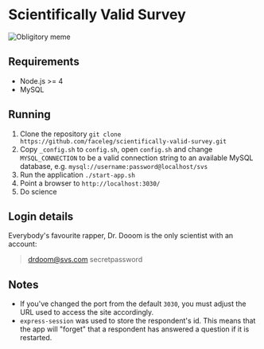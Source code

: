 # Scientifically Valid Survey

![Obligitory meme](https://i.imgflip.com/wyp1d.jpg)

## Requirements

 - Node.js >= 4
 - MySQL

## Running

 1. Clone the repository `git clone https://github.com/faceleg/scientifically-valid-survey.git`
 2. Copy `_config.sh` to `config.sh`, open `config.sh` and change `MYSQL_CONNECTION` to be a valid connection string to an available MySQL database, e.g. `mysql://username:password@localhost/svs`
 3. Run the application `./start-app.sh`
 4. Point a browser to `http://localhost:3030/`
 5. Do science

## Login details

Everybody's favourite rapper, Dr. Dooom is the only scientist with an account:

> drdoom@svs.com
> secretpassword

## Notes

 - If you've changed the port from the default `3030`, you must adjust the URL used to access the site accordingly.
 - `express-session` was used to store the respondent's id. This means that the app will "forget" that a respondent has
answered a question if it is restarted.
